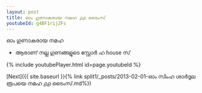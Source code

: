 ```yaml
---
layout: post
title: ഓം ഗുണാകരായ നമഹ ൧൧ ടൈംസ്
youtubeId: g4BF1rijZFs
---
```

 
 
 ഓം ഗുണാകരായ നമഹ 
 
 -  ആരാണ് നല്ല ഗുണങ്ങളുടെ സ്റ്റോർ ഹ house സ് 
 
  
 
  
 
 
 
 
 
 


{% include youtubePlayer.html id=page.youtubeId %}
 
[Next]({{ site.baseurl }}{% link  split1/_posts/2013-02-01-ഓം സിംഹ ശാർദൂല രൂപയെ നമഹ ൧൧ ടൈംസ്.md%})
 
